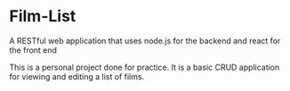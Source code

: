 # Film-List
A RESTful web application that uses node.js for the backend and react for the front end

This is a personal project done for practice. It is a basic CRUD application for viewing and editing a list of films.
